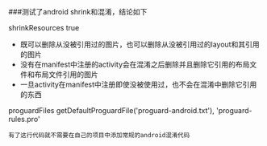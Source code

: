 ###测试了android shrink和混淆，结论如下

shrinkResources true  

 * 既可以删除从没被引用过的图片，也可以删除从没被引用过的layout和其引用的图片
 * 没有在manifest中注册的activity会在混淆之后删除并且删除它引用的布局文件和布局文件引用的图片
 * 一旦activity在manifest中注册即使没被使用过，也不会在混淆中删除它引用的东西

proguardFiles getDefaultProguardFile('proguard-android.txt'), 'proguard-rules.pro'

    有了这行代码就不需要在自己的项目中添加常规的android混淆代码
